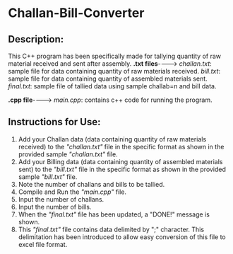 # Challan-Bill-Converter

## Description:
This C++ program has been specifically made for tallying quantity of raw material received and sent after assembly.
__.txt files__---->
*challan.txt*: sample file for data containing quantity of raw materials received.
*bill.txt*: sample file for data containing quantity of assembled materials sent.
*final.txt*: sample file of tallied data using sample challab=n and bill data.

__.cpp file__---->
*main.cpp*: contains c++ code for running the program.

## Instructions for Use:

1. Add your Challan data (data containing quantity of raw materials received) to the *"challan.txt"* file in the specific format as shown in the provided sample *"challan.txt"* file.
2. Add your Billing data (data containing quantity of assembled materials sent) to the *"bill.txt"* file in the specific format as shown in the provided sample *"bill.txt"* file.
3. Note the number of challans and bills to be tallied.
4. Compile and Run the *"main.cpp"* file.
5. Input the number of challans.
6. Input the number of bills.
7. When the *"final.txt"* file has been updated, a "DONE!" message is shown.
8. This *"final.txt"* file contains data delimited by ";" character. This delimitation has been introduced to allow easy conversion of this file to excel file format.

